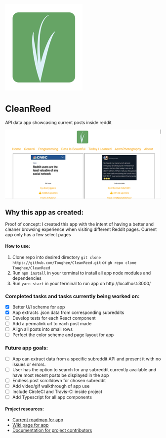 ![App logo](./src/img/CleanReed.svg)

# CleanReed

API data app showcasing current posts inside reddit

![Splash page](./public/img/CleanReedsplashpage.png)

## Why this app as created: 

Proof of concept: I created this app with the intent of having a better and cleaner browsing experience when visiting different Reddit pages. Current app only has a few select pages

#### How to use:

1. Clone repo into desired directory ```git clone https://github.com/Toughee/CleanReed.git``` or ```gh repo clone Toughee/CleanReed```
2. Run ```npm install``` in your terminal to install all app node modules and dependencies
3. Run ```yarn start``` in your terminal to run app on http://localhost:3000/

### Completed tasks and tasks currently being worked on:

- [x] Better U/I scheme for app
- [x] App extracts .json data from corresponding subreddits
- [ ] Develop tests for each React component
- [ ] Add a permalink url to each post made
- [ ] Align all posts into small rows
- [ ] Perfect the color scheme and page layout for app 

### Future app goals:

- [ ] App can extract data from a specific subreddit API and present it with no issues or errors.
- [ ] User has the option to search for any subreddit currently available and have most recent posts be displayed in the app 
- [ ] Endless post scrolldown for chosen subreddit
- [ ] Add video/gif walkthrough of app use
- [ ] Include CircleCI and Travis-CI inside project
- [ ] Add Typescript for all app components

#### Project resources:

- [Current roadmap for app](https://github.com/Toughee/CleanReed/projects/1)
- [Wiki page for app](https://github.com/Toughee/CleanReed/wiki)
- [Documentation for project contributors](https://github.com/Toughee/CleanReed/tree/main/docs)

